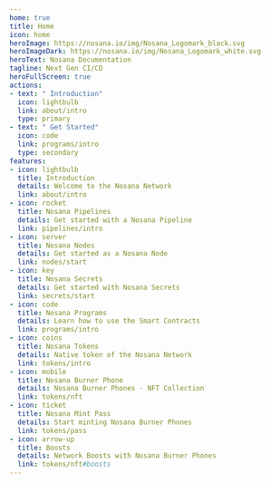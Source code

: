 ```yaml
---
home: true
title: Home
icon: home
heroImage: https://nosana.io/img/Nosana_Logomark_black.svg
heroImageDark: https://nosana.io/img/Nosana_Logomark_white.svg
heroText: Nosana Documentation
tagline: Next Gen CI/CD
heroFullScreen: true
actions:
- text: " Introduction"
  icon: lightbulb
  link: about/intro
  type: primary
- text: " Get Started"
  icon: code
  link: programs/intro
  type: secondary
features:
- icon: lightbulb
  title: Introduction
  details: Welcome to the Nosana Network
  link: about/intro
- icon: rocket
  title: Nosana Pipelines
  details: Get started with a Nosana Pipeline
  link: pipelines/intro
- icon: server
  title: Nosana Nodes
  details: Get started as a Nosana Node
  link: nodes/start
- icon: key
  title: Nosana Secrets
  details: Get started with Nosana Secrets
  link: secrets/start
- icon: code
  title: Nosana Programs
  details: Learn how to use the Smart Contracts
  link: programs/intro
- icon: coins
  title: Nosana Tokens
  details: Native token of the Nosana Network
  link: tokens/intro
- icon: mobile
  title: Nosana Burner Phone
  details: Nosana Burner Phones - NFT Collection
  link: tokens/nft
- icon: ticket
  title: Nosana Mint Pass
  details: Start minting Nosana Burner Phones
  link: tokens/pass
- icon: arrow-up
  title: Boosts
  details: Network Boosts with Nosana Burner Phones
  link: tokens/nft#boosts
---
```

